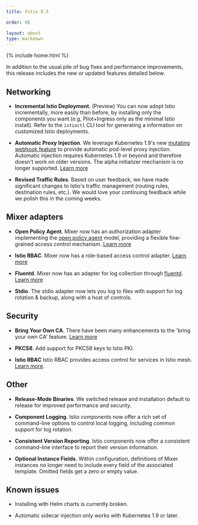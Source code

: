 ```yaml
---
title: Istio 0.5

order: 96

layout: about
type: markdown
---
```

{% include home.html %}

In addition to the usual pile of bug fixes and performance improvements, this release includes the new or
updated features detailed below.

## Networking

- **Incremental Istio Deployment**. (Preview) You can now adopt Istio incrementally, more easily than before, by installing only
the components you want (e.g, Pilot+Ingress only as the minimal Istio install). Refer to the `istioctl` CLI tool for generating a
information on customized Istio deployments.

- **Automatic Proxy Injection**. We leverage Kubernetes 1.9's new
[mutating webhook feature](https://github.com/kubernetes/kubernetes/blob/master/CHANGELOG-1.9.md#api-machinery) to provide automatic
pod-level proxy injection. Automatic injection requires Kubernetes 1.9 or beyond and
therefore doesn't work on older versions. The alpha initializer mechanism is no longer supported.
[Learn more]({{home}}/docs/setup/kubernetes/sidecar-injection.html#automatic-sidecar-injection)

- **Revised Traffic Rules**. Based on user feedback, we have made significant changes to Istio's traffic management
(routing rules, destination rules, etc.). We would love your continuing feedback while we polish this in the coming weeks.

## Mixer adapters

- **Open Policy Agent**. Mixer now has an authorization adapter implementing the [open policy agent](https://www.openpolicyagent.org) model,
providing a flexible fine-grained access control mechanism. [Learn more](https://docs.google.com/document/d/1U2XFmah7tYdmC5lWkk3D43VMAAQ0xkBatKmohf90ICA/edit#heading=h.fmlgl8m03gfy)

- **Istio RBAC**. Mixer now has a role-based access control adapter.
[Learn more]({{home}}/docs/concepts/security/rbac.html)

- **Fluentd**. Mixer now has an adapter for log collection through [fluentd](https://www.fluentd.org).
[Learn more]({{home}}/docs/tasks/telemetry/fluentd.html)

- **Stdio**. The stdio adapter now lets you log to files with support for log rotation & backup, along with a host
of controls.

## Security

- **Bring Your Own CA**. There have been many enhancements to the 'bring your own CA' feature.
[Learn more]({{home}}/docs/tasks/security/plugin-ca-cert.html)

- **PKCS8**. Add support for PKCS8 keys to Istio PKI.

- **Istio RBAC** Istio RBAC provides access control for services in Istio mesh.
[Learn more]({{home}}/docs/concepts/security/rbac.html).

## Other

- **Release-Mode Binaries**. We switched release and installation default to release for improved
performance and security.

- **Component Logging**. Istio components now offer a rich set of command-line options to control local logging, including
common support for log rotation.

- **Consistent Version Reporting**. Istio components now offer a consistent command-line interface to report their version information.

- **Optional Instance Fields**. Within configuration, definitions of Mixer instances no longer need to include every field of the
associated template. Omitted fields get a zero or empty value.

## Known issues

- Installing with Helm charts is currently broken.

- Automatic sidecar injection only works with Kubernetes 1.9 or later.
